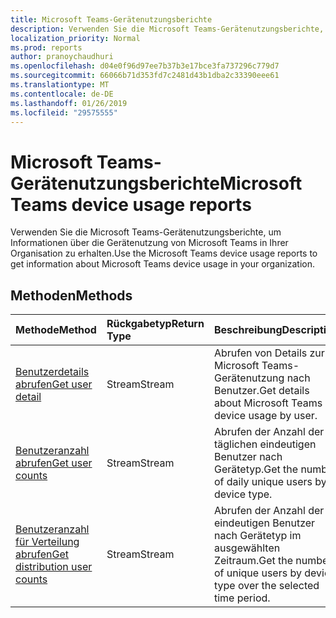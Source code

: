 ```yaml
---
title: Microsoft Teams-Gerätenutzungsberichte
description: Verwenden Sie die Microsoft Teams-Gerätenutzungsberichte, um Informationen über die Gerätenutzung von Microsoft Teams in Ihrer Organisation zu erhalten.
localization_priority: Normal
ms.prod: reports
author: pranoychaudhuri
ms.openlocfilehash: d04e0f96d97ee7b37b3e17bce3fa737296c779d7
ms.sourcegitcommit: 66066b71d353fd7c2481d43b1dba2c33390eee61
ms.translationtype: MT
ms.contentlocale: de-DE
ms.lasthandoff: 01/26/2019
ms.locfileid: "29575555"
---
```

# <a name="microsoft-teams-device-usage-reports"></a><span data-ttu-id="af0b0-103">Microsoft Teams-Gerätenutzungsberichte</span><span class="sxs-lookup"><span data-stu-id="af0b0-103">Microsoft Teams device usage reports</span></span>

<span data-ttu-id="af0b0-104">Verwenden Sie die Microsoft Teams-Gerätenutzungsberichte, um Informationen über die Gerätenutzung von Microsoft Teams in Ihrer Organisation zu erhalten.</span><span class="sxs-lookup"><span data-stu-id="af0b0-104">Use the Microsoft Teams device usage reports to get information about Microsoft Teams device usage in your organization.</span></span>

## <a name="methods"></a><span data-ttu-id="af0b0-105">Methoden</span><span class="sxs-lookup"><span data-stu-id="af0b0-105">Methods</span></span>

| <span data-ttu-id="af0b0-106">Methode</span><span class="sxs-lookup"><span data-stu-id="af0b0-106">Method</span></span>                                   | <span data-ttu-id="af0b0-107">Rückgabetyp</span><span class="sxs-lookup"><span data-stu-id="af0b0-107">Return Type</span></span> | <span data-ttu-id="af0b0-108">Beschreibung</span><span class="sxs-lookup"><span data-stu-id="af0b0-108">Description</span></span>                              |
| :--------------------------------------- | :---------- | :--------------------------------------- |
| [<span data-ttu-id="af0b0-109">Benutzerdetails abrufen</span><span class="sxs-lookup"><span data-stu-id="af0b0-109">Get user detail</span></span>](../api/reportroot-getteamsdeviceusageuserdetail.md) | <span data-ttu-id="af0b0-110">Stream</span><span class="sxs-lookup"><span data-stu-id="af0b0-110">Stream</span></span>      | <span data-ttu-id="af0b0-111">Abrufen von Details zur Microsoft Teams-Gerätenutzung nach Benutzer.</span><span class="sxs-lookup"><span data-stu-id="af0b0-111">Get details about Microsoft Teams device usage by user.</span></span> |
| [<span data-ttu-id="af0b0-112">Benutzeranzahl abrufen</span><span class="sxs-lookup"><span data-stu-id="af0b0-112">Get user counts</span></span>](../api/reportroot-getteamsdeviceusageusercounts.md) | <span data-ttu-id="af0b0-113">Stream</span><span class="sxs-lookup"><span data-stu-id="af0b0-113">Stream</span></span>      | <span data-ttu-id="af0b0-114">Abrufen der Anzahl der täglichen eindeutigen Benutzer nach Gerätetyp.</span><span class="sxs-lookup"><span data-stu-id="af0b0-114">Get the number of daily unique users by device type.</span></span> |
| [<span data-ttu-id="af0b0-115">Benutzeranzahl für Verteilung abrufen</span><span class="sxs-lookup"><span data-stu-id="af0b0-115">Get distribution user counts</span></span>](../api/reportroot-getteamsdeviceusagedistributionusercounts.md) | <span data-ttu-id="af0b0-116">Stream</span><span class="sxs-lookup"><span data-stu-id="af0b0-116">Stream</span></span>      | <span data-ttu-id="af0b0-117">Abrufen der Anzahl der eindeutigen Benutzer nach Gerätetyp im ausgewählten Zeitraum.</span><span class="sxs-lookup"><span data-stu-id="af0b0-117">Get the number of unique users by device type over the selected time period.</span></span> |
